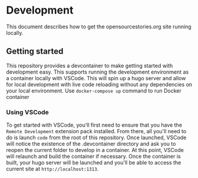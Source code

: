 # Development

This document describes how to get the opensourcestories.org site running locally.

## Getting started

This repository provides a devcontainer to make getting started with development easy. This supports running the development environment as a container locally with VSCode. This will spin up a hugo server and allow for local development with live code reloading without any dependencies on your local environment. Use `docker-compose up` command to run Docker container 

### Using VSCode

To get started with VSCode, you'll first need to ensure that you have the `Remote Development` extension pack installed. From there, all you'll need to do is launch `code` from the root of this repository. Once launched, VSCode will notice the existence of the .devcontainer directory and ask you to reopen the current folder to develop in a container. At this point, VSCode will relaunch and build the container if necessary. Once the container is built, your hugo server will be launched and you'll be able to access the current site at `http://localhost:1313`.